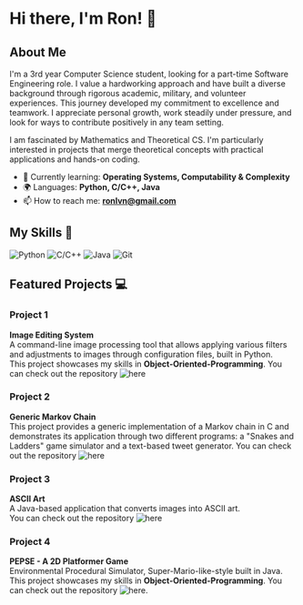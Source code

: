 # Hi there, I'm Ron! 👋


## About Me

I'm a 3rd year Computer Science student, looking for a part-time Software Engineering role.
I value a hardworking approach and have built a diverse background through rigorous academic, military, and volunteer experiences. This journey developed my commitment to excellence and teamwork. I appreciate personal growth, work steadily under pressure, and look for ways to contribute positively in any team setting.
 
I am fascinated by Mathematics and Theoretical CS. I'm particularly interested in projects that merge theoretical concepts with practical applications and hands-on coding.

- 🌱 Currently learning: **Operating Systems, Computability & Complexity**
- 🌍 Languages: **Python, C/C++, Java**
- 📫 How to reach me: **ronlvn@gmail.com**

## My Skills 🧠

![Python](https://img.shields.io/badge/Python-3776AB?style=for-the-badge&logo=python&logoColor=white)
![C/C++](https://img.shields.io/badge/C++-00599C?style=for-the-badge&logo=c%2b%2b&logoColor=white)
![Java](https://img.shields.io/badge/Java-007396?style=for-the-badge&logo=java&logoColor=white)
![Git](https://img.shields.io/badge/Git-F05032?style=for-the-badge&logo=git&logoColor=white)


## Featured Projects 💻

### Project 1

**Image Editing System**  
A command-line image processing tool that allows applying various filters and adjustments to images through configuration files, built in Python.  
This project showcases my skills in **Object-Oriented-Programming**. You can check out the repository ![here](https://github.com/ronlevin1/Image-Editing-System)

### Project 2

**Generic Markov Chain**  
This project provides a generic implementation of a Markov chain in C and demonstrates its application through two different programs: a "Snakes and Ladders" game simulator and a text-based tweet generator.
You can check out the repository ![here](https://github.com/ronlevin1/Generic-Markov-Chain)

### Project 3

**ASCII Art**  
A Java-based application that converts images into ASCII art.  
You can check out the repository ![here](https://github.com/ronlevin1/ASCII-Art)

### Project 4

**PEPSE - A 2D Platformer Game**  
Environmental Procedural Simulator, Super-Mario-like-style built in Java.  
This project showcases my skills in **Object-Oriented-Programming**. You can check out the repository ![here](https://github.com/ronlevin1/PEPSE).
